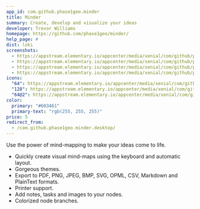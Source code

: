 ```yaml
---
app_id: com.github.phase1geo.minder
title: Minder
summary: Create, develop and visualize your ideas
developer: Trevor Williams
homepage: https://github.com/phase1geo/minder/
help_page: #
dist: loki
screenshots:
  - https://appstream.elementary.io/appcenter/media/xenial/com/github/phase1geo.minder/731213C290FCB38811B573E88ACAA27C/screenshots/image-1_orig.png
  - https://appstream.elementary.io/appcenter/media/xenial/com/github/phase1geo.minder/731213C290FCB38811B573E88ACAA27C/screenshots/image-2_orig.png
  - https://appstream.elementary.io/appcenter/media/xenial/com/github/phase1geo.minder/731213C290FCB38811B573E88ACAA27C/screenshots/image-3_orig.png
  - https://appstream.elementary.io/appcenter/media/xenial/com/github/phase1geo.minder/731213C290FCB38811B573E88ACAA27C/screenshots/image-4_orig.png
icons:
  "64": https://appstream.elementary.io/appcenter/media/xenial/com/github/phase1geo.minder/731213C290FCB38811B573E88ACAA27C/icons/64x64/com.github.phase1geo.minder_com.github.phase1geo.minder.png
  "128": https://appstream.elementary.io/appcenter/media/xenial/com/github/phase1geo.minder/731213C290FCB38811B573E88ACAA27C/icons/128x128/com.github.phase1geo.minder_com.github.phase1geo.minder.png
  "64@2": https://appstream.elementary.io/appcenter/media/xenial/com/github/phase1geo.minder/731213C290FCB38811B573E88ACAA27C/icons/64x64@2/com.github.phase1geo.minder_com.github.phase1geo.minder.png
color:
  primary: "#603461"
  primary-text: "rgb(255, 255, 255)"
price: 5
redirect_from:
  - /com.github.phase1geo.minder.desktop/
---
```


<p>Use the power of mind-mapping to make your ideas come to life.</p>
<ul>
  <li>Quickly create visual mind-maps using the keyboard and automatic layout.</li>
  <li>Gorgeous themes.</li>
  <li>Export to PDF, PNG, JPEG, BMP, SVG, OPML, CSV, Markdown and PlainText formats.</li>
  <li>Printer support.</li>
  <li>Add notes, tasks and images to your nodes.</li>
  <li>Colorized node branches.</li>
</ul>